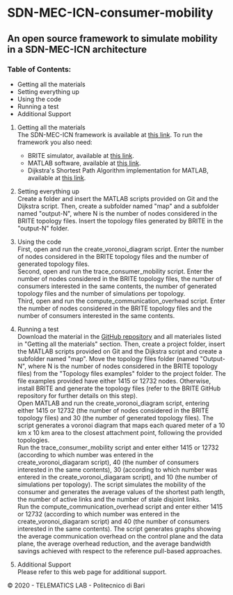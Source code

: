 # SDN-MEC-ICN-consumer-mobility

## An open source framework to simulate mobility in a SDN-MEC-ICN architecture

### Table of Contents:
- Getting all the materials
- Setting everything up
- Using the code
- Running a test
- Additional Support

1. Getting all the materials  
The SDN-MEC-ICN framework is available at [this link](https://github.com/telematics-lab/SDN-MEC-ICN-consumer-mobility). To run the framework you also need:
	- BRITE simulator, available at [this link](https://github.com/unly/brite).
	- MATLAB software, available at [this link](https://it.mathworks.com/products/matlab.html).
	- Dijkstra's Shortest Path Algorithm implementation for MATLAB, available at [this link](https://it.mathworks.com/matlabcentral/fileexchange/12850-dijkstra-s-shortest-path-algorithm).
	
2. Setting everything up  
Create a folder and insert the MATLAB scripts provided on Git and the Dijkstra script. 
Then, create a subfolder named "map" and a subfolder named "output-N", where N is the number of nodes considered in the BRITE topology files.
Insert the topology files generated by BRITE in the "output-N" folder.

3. Using the code  
First, open and run the create_voronoi_diagram script. Enter the number of nodes considered in the BRITE topology files and the number of generated topology files.  
Second, open and run the trace_consumer_mobility script. Enter the number of nodes considered in the BRITE topology files, the number of consumers interested in the same contents, the number of generated topology files and the number of simulations per topology.  
Third, open and run the compute_communication_overhead script. Enter the number of nodes considered in the BRITE topology files and the number of consumers interested in the same contents.  

4. Running a test  
Download the material in the [GitHub repository](https://github.com/telematics-lab/SDN-MEC-ICN-consumer-mobility) and all materiales listed in "Getting all the materials" section. Then, create a project folder, insert the MATLAB scripts provided on Git and the Dijkstra script and create a subfolder named "map". Move the topology files folder (named "Output-N", where N is the number of nodes considered in the BRITE topology files) from the "Topology files examples" folder to the project folder. The file examples provided have either 1415 or 12732 nodes. Otherwise, install BRITE and generate the topology files (refer to the BRITE GitHub repository for further details on this step).  
Open MATLAB and run the create_voronoi_diagram script, entering either 1415 or 12732 (the number of nodes considered in the BRITE topology files) and 30 (the number of generated topology files). The script generates a voronoi diagram that maps each quared meter of a 10 km x 10 km area to the closest attachment point, following the provided topologies.  
Run the trace_consumer_mobility script and enter either 1415 or 12732 (according to which number was entered in the create_voronoi_diagaram script), 40 (the number of consumers interested in the same contents), 30 (according to which number was entered in the create_voronoi_diagaram script), and 10 (the number of simulations per topology). The script simulates the mobility of the consumer and generates the average values of the shortest path length, the number of active links and the number of stale disjoint links.  
Run the compute_communication_overhead script and enter either 1415 or 12732 (according to which number was entered in the create_voronoi_diagaram script) and 40 (the number of consumers interested in the same contents). The script generates graphs showing the average communication overhead on the control plane and the data plane, the average overhead reduction, and the average bandwidth savings achieved with respect to the reference pull-based approaches.  

5. Additional Support  
Please refer to this web page for additional support.

© 2020 - TELEMATICS LAB - Politecnico di Bari
